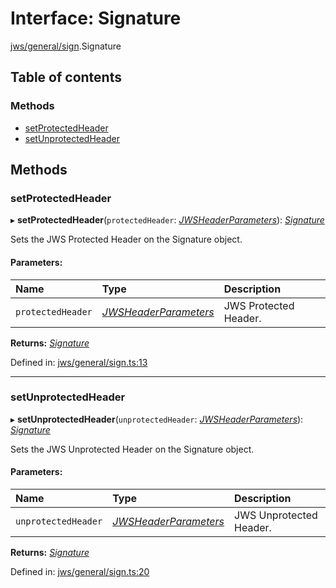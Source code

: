# Interface: Signature

[jws/general/sign](../modules/jws_general_sign.md).Signature

## Table of contents

### Methods

- [setProtectedHeader](jws_general_sign.signature.md#setprotectedheader)
- [setUnprotectedHeader](jws_general_sign.signature.md#setunprotectedheader)

## Methods

### setProtectedHeader

▸ **setProtectedHeader**(`protectedHeader`: [*JWSHeaderParameters*](types.jwsheaderparameters.md)): [*Signature*](jws_general_sign.signature.md)

Sets the JWS Protected Header on the Signature object.

#### Parameters:

Name | Type | Description |
:------ | :------ | :------ |
`protectedHeader` | [*JWSHeaderParameters*](types.jwsheaderparameters.md) | JWS Protected Header.    |

**Returns:** [*Signature*](jws_general_sign.signature.md)

Defined in: [jws/general/sign.ts:13](https://github.com/panva/jose/blob/v3.11.0/src/jws/general/sign.ts#L13)

___

### setUnprotectedHeader

▸ **setUnprotectedHeader**(`unprotectedHeader`: [*JWSHeaderParameters*](types.jwsheaderparameters.md)): [*Signature*](jws_general_sign.signature.md)

Sets the JWS Unprotected Header on the Signature object.

#### Parameters:

Name | Type | Description |
:------ | :------ | :------ |
`unprotectedHeader` | [*JWSHeaderParameters*](types.jwsheaderparameters.md) | JWS Unprotected Header.    |

**Returns:** [*Signature*](jws_general_sign.signature.md)

Defined in: [jws/general/sign.ts:20](https://github.com/panva/jose/blob/v3.11.0/src/jws/general/sign.ts#L20)

